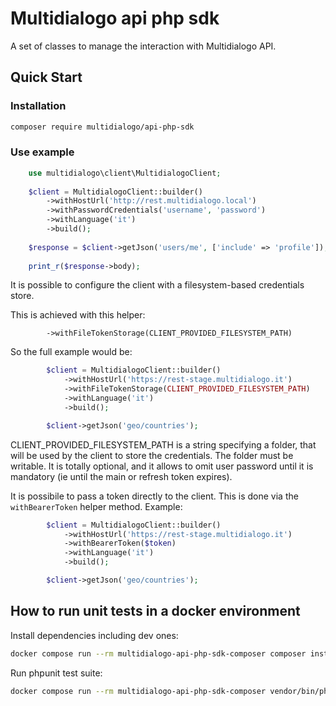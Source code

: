 # Multidialogo api php sdk

A set of classes to manage the interaction with Multidialogo API.

## Quick Start

### Installation
```bash
composer require multidialogo/api-php-sdk
```

### Use example
```php
    use multidialogo\client\MultidialogoClient;
    
    $client = MultidialogoClient::builder()
        ->withHostUrl('http://rest.multidialogo.local')
        ->withPasswordCredentials('username', 'password')
        ->withLanguage('it')
        ->build();
    
    $response = $client->getJson('users/me', ['include' => 'profile']);
    
    print_r($response->body);
```

It is possible to configure the client with a filesystem-based credentials store. <p>
This is achieved with this helper:
```
        ->withFileTokenStorage(CLIENT_PROVIDED_FILESYSTEM_PATH) 
```
So the full example would be:

```php
        $client = MultidialogoClient::builder()
            ->withHostUrl('https://rest-stage.multidialogo.it')
            ->withFileTokenStorage(CLIENT_PROVIDED_FILESYSTEM_PATH)
            ->withLanguage('it')
            ->build();

        $client->getJson('geo/countries');
```

CLIENT_PROVIDED_FILESYSTEM_PATH is a string specifying a folder, that will be used by the client to store the credentials.
The folder must be writable.
It is totally optional, and it allows to omit user password until it is mandatory (ie until the main or refresh token expires).

It is possibile to pass a token directly to the client.
This is done via the ``withBearerToken`` helper method.
Example:

```php
        $client = MultidialogoClient::builder()
            ->withHostUrl('https://rest-stage.multidialogo.it')
            ->withBearerToken($token)
            ->withLanguage('it')
            ->build();

        $client->getJson('geo/countries');
```


## How to run unit tests in a docker environment

Install dependencies including dev ones:

```bash
docker compose run --rm multidialogo-api-php-sdk-composer composer install
```

Run phpunit test suite:

```bash
docker compose run --rm multidialogo-api-php-sdk-composer vendor/bin/phpunit .
```

